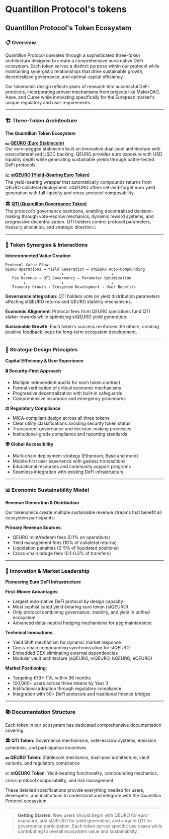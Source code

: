 # Quantillon Protocol's tokens

## Quantillon Protocol's Token Ecosystem

### 📋 Overview

Quantillon Protocol operates through a sophisticated three-token architecture designed to create a comprehensive euro-native DeFi ecosystem. Each token serves a distinct purpose within our protocol while maintaining synergistic relationships that drive sustainable growth, decentralized governance, and optimal capital efficiency.

Our tokenomic design reflects years of research into successful DeFi protocols, incorporating proven mechanisms from projects like MakerDAO, Aave, and Curve while innovating specifically for the European market's unique regulatory and user requirements.

***

### 🏗️ Three-Token Architecture

**The Quantillon Token Ecosystem**

**💶** [**QEURO (Euro Stablecoin)**](qeuro-token.md)\
Our euro-pegged stablecoin built on innovative dual-pool architecture with overcollateralized USDC backing. QEURO provides euro exposure with USD liquidity depth while generating sustainable yields through battle-tested DeFi protocols.

**📈** [**stQEURO (Yield-Bearing Euro Token)**](stqeuro-token.md)\
The yield-bearing wrapper that automatically compounds returns from QEURO collateral deployment. stQEURO offers set-and-forget euro yield generation with full liquidity and cross-protocol composability.\
\
**🏛️** [**QTI (Quantillon Governance Token)**](qti-token.md)\
The protocol's governance backbone, enabling decentralized decision-making through vote-escrow mechanics, dynamic reward systems, and progressive decentralization. QTI holders control protocol parameters, treasury allocation, and strategic direction.\


***

### 🔄 Token Synergies & Interactions

**Interconnected Value Creation**

```
Protocol Value Flow:
QEURO Operations → Yield Generation → stQEURO Auto-Compounding
        ↓                ↓                     ↓
   Fee Revenue → QTI Governance → Parameter Optimization
        ↓                ↓                     ↓
   Treasury Growth → Ecosystem Development → User Benefits
```

**Governance Integration**: QTI holders vote on yield distribution parameters affecting stQEURO returns and QEURO stability mechanisms.

**Economic Alignment**: Protocol fees from QEURO operations fund QTI staker rewards while optimizing stQEURO yield generation.

**Sustainable Growth**: Each token's success reinforces the others, creating positive feedback loops for long-term ecosystem development.

***

### 🎯 Strategic Design Principles

**Capital Efficiency & User Experience**

**🔒 Security-First Approach**

* Multiple independent audits for each token contract
* Formal verification of critical economic mechanisms
* Progressive decentralization with built-in safeguards
* Comprehensive insurance and emergency procedures

**⚖️ Regulatory Compliance**

* MiCA-compliant design across all three tokens
* Clear utility classifications avoiding security token status
* Transparent governance and decision-making processes
* Institutional-grade compliance and reporting standards

**🌍 Global Accessibility**

* Multi-chain deployment strategy (Ethereum, Base and more)
* Mobile-first user experience with gasless transactions
* Educational resources and community support programs
* Seamless integration with existing DeFi infrastructure

***

### 📊 Economic Sustainability Model

**Revenue Generation & Distribution**

Our tokenomics create multiple sustainable revenue streams that benefit all ecosystem participants:

**Primary Revenue Sources**:

* QEURO mint/redeem fees (0.1% on operations)
* Yield management fees (10% of collateral returns)
* Liquidation penalties (2-5% of liquidated positions)
* Cross-chain bridge fees (0.1-0.3% of transfers)

***

### 🚀 Innovation & Market Leadership

**Pioneering Euro DeFi Infrastructure**

**First-Mover Advantages**:

* Largest euro-native DeFi protocol by design capacity
* Most sophisticated yield-bearing euro token (stQEURO)
* Only protocol combining governance, stability, and yield in unified ecosystem
* Advanced delta-neutral hedging mechanisms for peg maintenance

**Technical Innovations**:

* Yield Shift mechanism for dynamic market response
* Cross-chain compounding synchronization for stQEURO
* Embedded DEX eliminating external dependencies
* Modular vault architecture (aQEURO, mQEURO, bQEURO, eQEURO)

**Market Positioning**:

* Targeting €1B+ TVL within 36 months
* 100,000+ users across three tokens by Year 3
* Institutional adoption through regulatory compliance
* Integration with 50+ DeFi protocols and traditional finance bridges

***

### 📚 Documentation Structure

Each token in our ecosystem has dedicated comprehensive documentation covering:

**🏛️ QTI Token**: Governance mechanisms, vote-escrow systems, emission schedules, and participation incentives

**💶 QEURO Token**: Stablecoin mechanics, dual-pool architecture, vault variants, and regulatory compliance

**📈 stQEURO Token**: Yield-bearing functionality, compounding mechanics, cross-protocol composability, and risk management

These detailed specifications provide everything needed for users, developers, and institutions to understand and integrate with the Quantillon Protocol ecosystem.

***

> **Getting Started**: New users should begin with QEURO for euro exposure, add stQEURO for yield generation, and acquire QTI for governance participation. Each token serves specific use cases while contributing to overall ecosystem value and sustainability.

